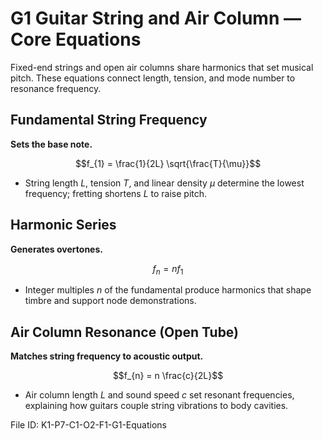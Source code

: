 # G1 Guitar String and Air Column — Core Equations

Fixed-end strings and open air columns share harmonics that set musical pitch. These equations connect length, tension, and mode number to resonance frequency.

## Fundamental String Frequency
**Sets the base note.**

$$f_{1} = \frac{1}{2L} \sqrt{\frac{T}{\mu}}$$

- String length $L$, tension $T$, and linear density $\mu$ determine the lowest frequency; fretting shortens $L$ to raise pitch.

## Harmonic Series
**Generates overtones.**

$$f_{n} = n f_{1}$$

- Integer multiples $n$ of the fundamental produce harmonics that shape timbre and support node demonstrations.

## Air Column Resonance (Open Tube)
**Matches string frequency to acoustic output.**

$$f_{n} = n \frac{c}{2L}$$

- Air column length $L$ and sound speed $c$ set resonant frequencies, explaining how guitars couple string vibrations to body cavities.

File ID: K1-P7-C1-O2-F1-G1-Equations
